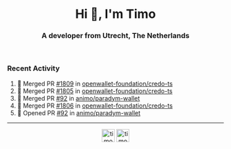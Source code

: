 <h1 align="center">Hi 👋, I'm Timo</h1>
<h3 align="center">A developer from Utrecht, The Netherlands</h3>
<br/>
<!-- https://github.com/rahuldkjain/github-profile-readme-generator --!>

<!--  <p align="left"><img src="https://github-readme-stats.vercel.app/api?username=timoglastra&show_icons=true&count_private=true&" alt="timoglastra" /></p> --!>

<!--
Github language stats
<p align="left"><img src="https://github-readme-stats.vercel.app/api/top-langs/?username=timoglastra&layout=compact" alt="timoglastra" /><p>
-->

<!-- Codestats language stats -->
<!-- <p align="left"><img src="https://codestats-readme.vercel.app/api/top-langs/?username=timoglastra&layout=compact&language_count=12" alt="timoglastra" /><p>    --!>
  
<h3>Recent Activity</h3>

<!--START_SECTION:activity-->
1. 🎉 Merged PR [#1809](https://github.com/openwallet-foundation/credo-ts/pull/1809) in [openwallet-foundation/credo-ts](https://github.com/openwallet-foundation/credo-ts)
2. 🎉 Merged PR [#1805](https://github.com/openwallet-foundation/credo-ts/pull/1805) in [openwallet-foundation/credo-ts](https://github.com/openwallet-foundation/credo-ts)
3. 🎉 Merged PR [#92](https://github.com/animo/paradym-wallet/pull/92) in [animo/paradym-wallet](https://github.com/animo/paradym-wallet)
4. 🎉 Merged PR [#1806](https://github.com/openwallet-foundation/credo-ts/pull/1806) in [openwallet-foundation/credo-ts](https://github.com/openwallet-foundation/credo-ts)
5. 💪 Opened PR [#92](https://github.com/animo/paradym-wallet/pull/92) in [animo/paradym-wallet](https://github.com/animo/paradym-wallet)
<!--END_SECTION:activity-->

---

<p align="center">
<a href="https://twitter.com/timoglastra" target="blank"><img align="center" src="https://cdn.jsdelivr.net/npm/simple-icons@3.0.1/icons/twitter.svg" alt="timoglastra" height="30" width="30" /></a>
<a href="https://linkedin.com/in/timoglastra" target="blank"><img align="center" src="https://cdn.jsdelivr.net/npm/simple-icons@3.0.1/icons/linkedin.svg" alt="timoglastra" height="30" width="30" /></a>
</p>



